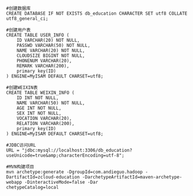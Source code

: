 
    #创建数据库
	CREATE DATABASE IF NOT EXISTS db_education CHARACTER SET utf8 COLLATE utf8_general_ci;
    
	#创建用户表
    CREATE TABLE USER_INFO (
    	ID VARCHAR(20) NOT NULL,
    	PASSWD VARCHAR(50) NOT NULL,
    	NAME VARCHAR(20) NOT NULL,
    	CLOUDSIZE BIGINT NOT NULL,
    	PHONENUM VARCHAR(20),
    	REMARK VARCHAR(200),
    	primary key(ID)
    ) ENGINE=MyISAM DEFAULT CHARSET=utf8;
    
	#创建WEIXIN表
    CREATE TABLE WEIXIN_INFO (
    	ID INT NOT NULL,
    	NAME VARCHAR(50) NOT NULL,
    	AGE INT NOT NULL,
    	SEX INT NOT NULL,
    	VOCATION VARCHAR(20),
    	RELATION VARCHAR(200),
    	primary key(ID)
    ) ENGINE=MyISAM DEFAULT CHARSET=utf8;
    
	#JDBC访问URL
    URL = "jdbc:mysql://localhost:3306/db_education?useUnicode=true&amp;characterEncoding=utf-8";

	#MVN构建项目
    mvn archetype:generate -DgroupId=com.andieguo.hadoop -DartifactId=zcloud-education -DarchetypeArtifactId=maven-archetype-webapp -DinteractiveMode=false -Dar
    chetypeCatalog=local